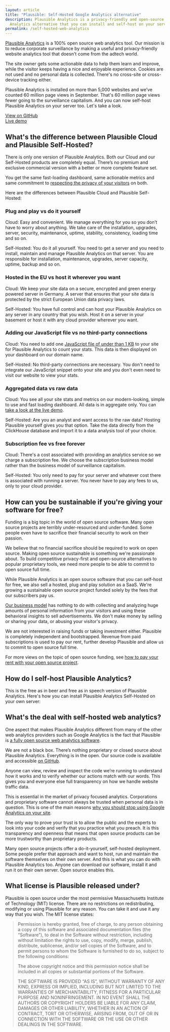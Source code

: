 ```yaml
---
layout: article
title: "Plausible: Self-Hosted Google Analytics alternative"
description: Plausible Analytics is a privacy-friendly and open-source Google
  Analytics alternative that you can install and self-host on your server.
permalink: /self-hosted-web-analytics
---
```

[Plausible Analytics](https://plausible.io/) is a 100% open source web analytics tool. Our mission is to reduce corporate surveillance by making a useful and privacy-friendly website analytics tool that doesn't come from the adtech world.

The site owner gets some actionable data to help them learn and improve, while the visitor keeps having a nice and enjoyable experience. Cookies are not used and no personal data is collected. There's no cross-site or cross-device tracking either.

Plausible Analytics is installed on more than 5,000 websites and we’ve counted 60 million page views in September. That's 60 million page views fewer going to the surveillance capitalism. And you can now self-host Plausible Analytics on your server too. Let's take a look.

<div class="mt-5 max-w-md mx-auto sm:flex sm:justify-center md:mt-8"> <div class="rounded-md shadow"> <a href="https://github.com/plausible/analytics/" class="w-full flex items-center justify-center px-8 py-3 border border-transparent text-base leading-6 font-medium rounded-md text-white bg-indigo-600 hover:bg-indigo-500 focus:outline-none focus:shadow-outline-indigo transition duration-150 ease-in-out md:py-4 md:text-lg md:px-10"> View on GitHub </a> </div> <div class="mt-3 rounded-md shadow sm:mt-0 sm:ml-3"> <a href="https://plausible.io/plausible.io" class="w-full flex items-center justify-center px-8 py-3 border border-transparent text-base leading-6 font-medium rounded-md text-indigo-600 bg-white hover:text-indigo-500 focus:outline-none focus:shadow-outline-blue transition duration-150 ease-in-out md:py-4 md:text-lg md:px-10"> Live demo </a> </div> </div>

## What's the difference between Plausible Cloud and Plausible Self-Hosted?

There is only one version of Plausible Analytics. Both our Cloud and our Self-Hosted products are completely equal. There’s no premium and exclusive commercial version with a better or more complete feature set.

You get the same fast-loading dashboard, same actionable metrics and same commitment to [respecting the privacy of your visitors](https://plausible.io/privacy-focused-web-analytics) on both.

Here are the differences between Plausible Cloud and Plausible Self-Hosted:

### Plug and play vs do it yourself

Cloud: Easy and convenient. We manage everything for you so you don’t have to worry about anything. We take care of the installation, upgrades, server, security, maintenance, uptime, stability, consistency, loading time and so on.

Self-Hosted: You do it all yourself. You need to get a server and you need to install, maintain and manage Plausible Analytics on that server. You are  responsible for installation, maintenance, upgrades, server capacity, uptime, backup and so on.

### Hosted in the EU vs host it wherever you want

Cloud: We keep your site data on a secure, encrypted and green energy powered server in Germany. A server that ensures that your site data is protected by the strict European Union data privacy laws.

Self-Hosted: You have full control and can host your Plausible Analytics on any server in any country that you wish. Host it on a server in your basement or host it with any cloud provider wherever you want.

### Adding our JavaScript file vs no third-party connections

Cloud: You need to add one [JavaScript file of under than 1 KB](https://plausible.io/lightweight-web-analytics) to your site for Plausible Analytics to count your stats. This data is then displayed on your dashboard on our domain name.

Self-Hosted: No third-party connections are necessary. You don't need to integrate our JavaScript snippet onto your site and you don't even need to visit our website to view your stats.

### Aggregated data vs raw data

Cloud: You see all your site stats and metrics on our modern-looking, simple to use and fast loading dashboard. All data is in aggregate only. You can [take a look at the live demo](https://plausible.io/plausible.io).

Self-Hosted: Are you an analyst and want access to the raw data? Hosting Plausible yourself gives you that option. Take the data directly from the ClickHouse database and import it to a data analysis tool of your choice.

### Subscription fee vs free forever

Cloud: There's a cost associated with providing an analytics service so we charge a subscription fee. We choose the subscription business model rather than the business model of surveillance capitalism.

Self-Hosted: You only need to pay for your server and whatever cost there is associated with running a server. You never have to pay any fees to us, only to your cloud provider.

## How can you be sustainable if you're giving your software for free?

Funding is a big topic in the world of open source software. Many open source projects are terribly under-resourced and under-funded. Some people even have to sacrifice their financial security to work on their passion.

We believe that no financial sacrifice should be required to work on open source. Making open source sustainable is something we're passionate about. To build competitive privacy-first and open-source alternatives to popular proprietary tools, we need more people to be able to commit to open source full time.

While Plausible Analytics is an open source software that you can self-host for free, we also sell a hosted, plug and play solution as a SaaS. We're growing a sustainable open source project funded solely by the fees that our subscribers pay us.

[Our business model](https://plausible.io/about) has nothing to do with collecting and analyzing huge amounts of personal information from your visitors and using these behavioral insights to sell advertisements. We don't make money by selling or sharing your data, or abusing your visitor's privacy.

We are not interested in raising funds or taking investment either. Plausible is completely independent and bootstrapped. Revenue from paid subscriptions is used to pay our rent, further develop Plausible and allow us to commit to open source full time.

For more views on the topic of open source funding, see [how to pay your rent with your open source project](https://plausible.io/blog/open-source-funding).

## How do I self-host Plausible Analytics?

This is the free as in beer and free as in speech version of Plausible Analytics. Here's how you can install Plausible Analytics Self-Hosted on your own server:

## What's the deal with self-hosted web analytics?

One aspect that makes Plausible Analytics different from many of the other web analytics providers such as Google Analytics is the fact that Plausible is [a fully open source web analytics software](https://plausible.io/open-source-website-analytics). 

We are not a black box. There’s nothing proprietary or closed source about Plausible Analytics. Everything is in the open. Our source code is available and accessible [on GitHub](https://github.com/plausible/analytics).

Anyone can view, review and inspect the code we’re running to understand how it works and to verify whether our actions match with our words. This gives you and everyone else full transparency on how we handle website traffic data. 

This is essential in the market of privacy focused analytics. Corporations and proprietary software cannot always be trusted when personal data is in question. This is one of the main reasons [why you should stop using Google Analytics on your site](https://plausible.io/blog/remove-google-analytics).

The only way to prove your trust is to allow the public and the experts to look into your code and verify that you practice what you preach. It is this transparency and openness that means that open source products can be more trustworthy than proprietary products.

Many open source projects offer a do-it-yourself, self-hosted deployment. Some people prefer that approach and want to host, run and maintain the software themselves on their own server. And this is what you can do with Plausible Analytics too. Anyone can download our software, install it and run it on their own server. Open source enables this.

## What license is Plausible released under?

Plausible is open source under the most permissive Massachusetts Institute of Technology (MIT) license. There are no restrictions on redistributing, modifying or using Plausible for any reason. You can take it and use it any way that you wish. The MIT license states:

> Permission is hereby granted, free of charge, to any person obtaining a copy of this software and associated documentation files (the “Software”), to deal in the Software without restriction, including without limitation the rights to use, copy, modify, merge, publish, distribute, sublicense, and/or sell copies of the Software, and to permit persons to whom the Software is furnished to do so, subject to the following conditions:
>
> The above copyright notice and this permission notice shall be included in all copies or substantial portions of the Software.
>
> THE SOFTWARE IS PROVIDED “AS IS”, WITHOUT WARRANTY OF ANY KIND, EXPRESS OR IMPLIED, INCLUDING BUT NOT LIMITED TO THE WARRANTIES OF MERCHANTABILITY, FITNESS FOR A PARTICULAR PURPOSE AND NONINFRINGEMENT. IN NO EVENT SHALL THE AUTHORS OR COPYRIGHT HOLDERS BE LIABLE FOR ANY CLAIM, DAMAGES OR OTHER LIABILITY, WHETHER IN AN ACTION OF CONTRACT, TORT OR OTHERWISE, ARISING FROM, OUT OF OR IN CONNECTION WITH THE SOFTWARE OR THE USE OR OTHER DEALINGS IN THE SOFTWARE.